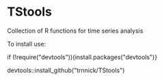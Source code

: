 TStools
=======

Collection of R functions for time series analysis

To install use:

if (!require("devtools")){install.packages("devtools")}

devtools::install_github("trnnick/TStools")
